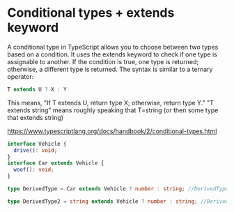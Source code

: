 # Conditional types + extends keyword

A conditional type in TypeScript allows you to choose between two types based on a condition.
It uses the extends keyword to check if one type is assignable to another. If the condition is true, one type is returned; otherwise, a different type is returned. The syntax is similar to a ternary operator:

```ts
T extends U ? X : Y
```

This means, "If T extends U, return type X; otherwise, return type Y."
"T extends string" means roughly speaking that T=string (or then some type that extends string)

https://www.typescriptlang.org/docs/handbook/2/conditional-types.html

```ts
interface Vehicle {
  drive(): void;
}
interface Car extends Vehicle {
  woof(): void;
}

type DerivedType = Car extends Vehicle ? number : string; //DerivedType = number

type DerivedType2 = string extends Vehicle ? number : string; //DerivedType2 = string
```

